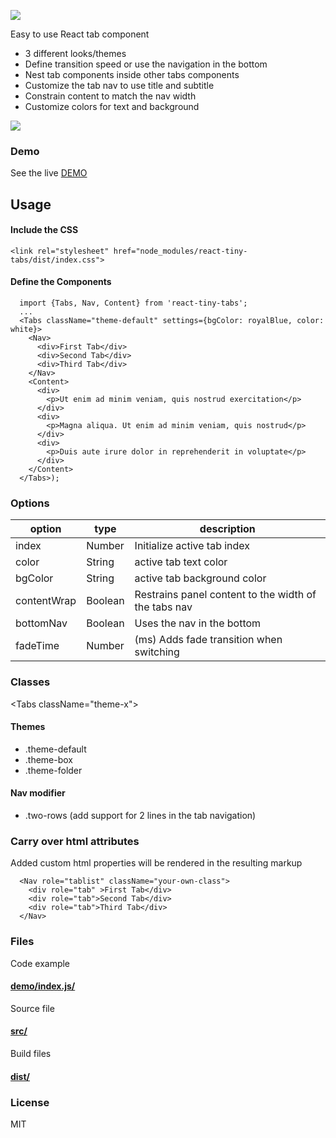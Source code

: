![](http://nashio.github.io/react-tiny-tabs/examples/demo/assets/img/logo-small.png)

Easy to use React tab component
* 3 different looks/themes
* Define transition speed or use the navigation in the bottom
* Nest tab components inside other tabs components
* Customize the tab nav to use title and subtitle
* Constrain content to match the nav width
* Customize colors for text and background

[![](http://nashio.github.io/react-tiny-tabs/examples/demo/assets/img/demo.jpg)](http://nashio.github.io/react-tiny-tabs/examples/demo/page/index.html)
<br/>



### Demo
See the live [DEMO](http://nashio.github.io/react-tiny-tabs/examples/demo/page/index.html)

## Usage
<!-- ### Install -->
<!-- ``` -->
<!-- npm install -D react-tiny-tabs -->
<!-- ``` -->
#### Include the CSS
```
<link rel="stylesheet" href="node_modules/react-tiny-tabs/dist/index.css">
```
#### Define the Components

```
  import {Tabs, Nav, Content} from 'react-tiny-tabs';
  ...
  <Tabs className="theme-default" settings={bgColor: royalBlue, color: white}>
    <Nav>
      <div>First Tab</div>
      <div>Second Tab</div>
      <div>Third Tab</div>
    </Nav>
    <Content>
      <div>
        <p>Ut enim ad minim veniam, quis nostrud exercitation</p>
      </div>
      <div>
        <p>Magna aliqua. Ut enim ad minim veniam, quis nostrud</p>
      </div>
      <div>
        <p>Duis aute irure dolor in reprehenderit in voluptate</p>
      </div>
    </Content>
  </Tabs>);

```


### Options

| option  | type |  description |
|---|---|---|
|index| Number | Initialize active tab index |
|color| String | active tab text color |
|bgColor| String | active tab background color |
|contentWrap| Boolean | Restrains panel content to the width of the tabs nav |
|bottomNav| Boolean | Uses the nav in the bottom |
|fadeTime| Number | (ms) Adds fade transition when switching |

### Classes
\<Tabs className="theme-x"\>

#### Themes
* .theme-default
* .theme-box
* .theme-folder
#### Nav modifier
* .two-rows (add support for 2 lines in the tab navigation)

### Carry over html attributes
Added custom html properties will be rendered in the resulting markup
```
  <Nav role="tablist" className="your-own-class">
    <div role="tab" >First Tab</div>
    <div role="tab">Second Tab</div>
    <div role="tab">Third Tab</div>
  </Nav>
```

### Files

Code example
#### [demo/index.js/](https://github.com/nashio/react-tiny-tabs/blob/master/examples/demo/index.js "code examples")

Source file
#### [src/](https://github.com/nashio/react-tiny-tabs/tree/master/src "source file")

Build files
#### [dist/](https://github.com/nashio/react-tiny-tabs/tree/master/dist "build files")



### License

MIT
